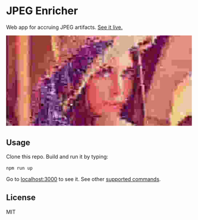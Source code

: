 # JPEG Enricher

Web app for accruing JPEG artifacts. [See it live.][live]

![JPEG Enricher cover.](screenshot.jpg)

## Usage

Clone this repo. Build and run it by typing:

    npm run up

Go to [localhost:3000](http://localhost:3000) to see it. See other [supported
commands][sc].

## License

MIT

[live]: http://nechifor.net/jpeg-enricher
[sc]: https://github.com/paul-nechifor/intercessor#supported-commands
